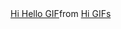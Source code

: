 <div class="tenor-gif-embed" data-postid="5749010" data-share-method="host" data-aspect-ratio="1.275" data-width="100%"><a href="https://tenor.com/view/hi-hello-hey-gif-5749010">Hi Hello GIF</a>from <a href="https://tenor.com/search/hi-gifs">Hi GIFs</a></div> <script type="text/javascript" async src="https://tenor.com/embed.js"></script>
<!-- Hi 👋 My name is Artem
======================

<!-- ### Skills


<!-- <p align="left">
<a href="https://git-scm.com/" target="_blank" rel="noreferrer"><img src="https://raw.githubusercontent.com/danielcranney/readme-generator/main/public/icons/skills/git-colored.svg" width="36" height="36" alt="Git" /></a><a href="https://www.python.org/" target="_blank" rel="noreferrer"><img src="https://raw.githubusercontent.com/danielcranney/readme-generator/main/public/icons/skills/python-colored.svg" width="36" height="36" alt="Python" /></a><a href="https://www.linux.org" target="_blank" rel="noreferrer"><img src="https://raw.githubusercontent.com/danielcranney/readme-generator/main/public/icons/skills/linux-colored.svg" width="36" height="36" alt="Linux" /></a><a href="https://www.djangoproject.com/" target="_blank" rel="noreferrer"><img src="https://raw.githubusercontent.com/danielcranney/readme-generator/main/public/icons/skills/django-colored-dark.svg" width="36" height="36" alt="Django" /></a>
</p> -->
